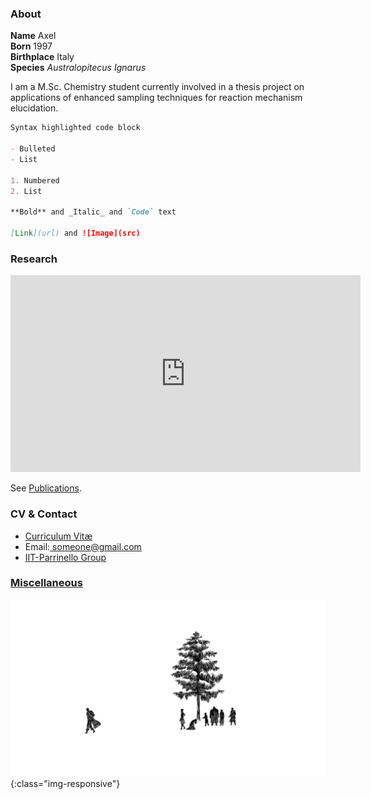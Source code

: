 ### About
**Name** Axel <br>
**Born** 1997 <br>
**Birthplace** Italy <br>
**Species** _Australopitecus Ignarus_

I am a M.Sc. Chemistry student currently involved in a thesis project on applications of enhanced sampling techniques for reaction mechanism elucidation.

```markdown
Syntax highlighted code block

- Bulleted
- List

1. Numbered
2. List

**Bold** and _Italic_ and `Code` text

[Link](url) and ![Image](src)
```

### Research
<iframe width="560" height="315" src="https://www.youtube.com/embed/IzEBpQ0c8TA" frameborder="0" allow="accelerometer; autoplay; clipboard-write; encrypted-media; gyroscope; picture-in-picture" allowfullscreen></iframe>

See [Publications](/publications.md).

### CV & Contact

<div class="navbar">
  <div class="navbar-inner">
      <ul class="nav">
          <li><a href="https://drive.google.com/file/d/18w6xA75gd17_VJN4ExHrHtW4oLmg6WMi/view?usp=sharing">Curriculum Vitæ</a></li>
          <li> Email:<a href = "mailto: someone@gmail.com"> someone@gmail.com</a></li>
          <li><a href="https://www.iit.it/it/research/lines/atomistic-simulations">IIT-Parrinello Group</a></li>
      </ul>
  </div>
</div>

### [Miscellaneous](/miscellaneous.md)
![image-title](/assets/guts-leaves.png){:class="img-responsive"}
